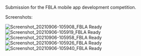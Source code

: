 Submission for the FBLA mobile app development competition.

Screenshots:

![Screenshot_20210906-105908_FBLA Ready](https://user-images.githubusercontent.com/30844989/132240654-5745b38e-b3db-426c-a807-584af6ffcd82.jpg)
![Screenshot_20210906-105919_FBLA Ready](https://user-images.githubusercontent.com/30844989/132240662-42631363-644c-41d4-a0ba-5bf3106f970d.jpg)
![Screenshot_20210906-105958_FBLA Ready](https://user-images.githubusercontent.com/30844989/132240673-8124fed7-83a7-4111-abd2-4b67f55b9302.jpg)
![Screenshot_20210906-105926_FBLA Ready](https://user-images.githubusercontent.com/30844989/132240674-c0f9f12c-1b5f-4c2a-b100-79d5a4db2b0f.jpg)
![Screenshot_20210906-105940_FBLA Ready](https://user-images.githubusercontent.com/30844989/132240675-a9c49e48-e3a6-4039-9bb7-55ca982c2eca.jpg)

